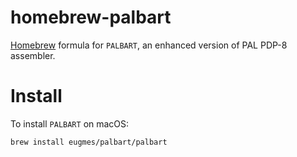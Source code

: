 # homebrew-palbart

[Homebrew](https://brew.sh) formula for `PALBART`, an enhanced version of PAL PDP-8 assembler.

# Install

To install `PALBART` on macOS:

    brew install eugmes/palbart/palbart
